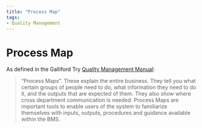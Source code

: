 ```yaml
---
title: "Process Map"
tags: 
- Quality Management
---
```

# Process Map

As defined in the Galliford Try [Quality Management Manual](attachments/PO-QAM-100%20Quality%20Management%20Manual.pdf):

> “Process Maps”. These explain the entire business. They tell you what certain groups of people need to do, what information they need to do it, and the outputs that are expected of them. They also show where cross department communication is needed. Process Maps are important tools to enable users of the system to familiarize themselves with inputs, outputs, procedures and guidance available within the BMS.

